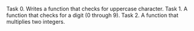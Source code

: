 Task 0. Writes a function that checks for uppercase character.
Task 1. A function that checks for a digit (0 through 9).
Task 2. A function that multiplies two integers.
